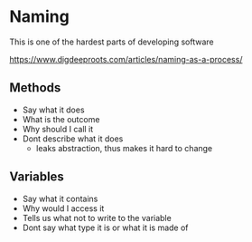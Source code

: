 # Naming

This is one of the hardest parts of developing software

https://www.digdeeproots.com/articles/naming-as-a-process/

## Methods 

- Say what it does 
- What is the outcome
- Why should I call it 
- Dont describe what it does
  - leaks abstraction, thus makes it hard to change

## Variables 

- Say what it contains 
- Why would I access it 
- Tells us what not to write to the variable
- Dont say what type it is or what it is made of